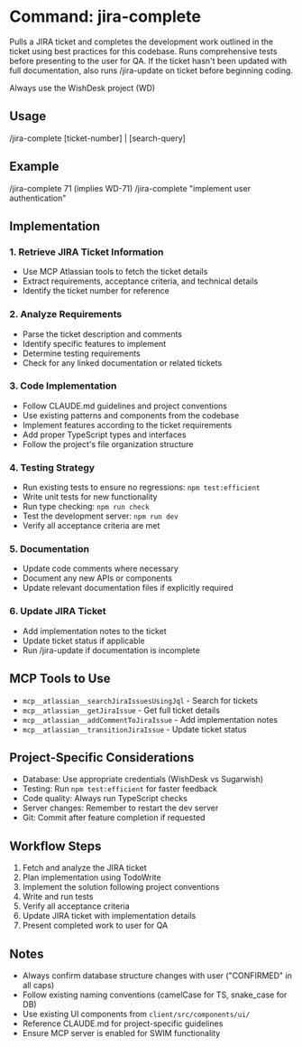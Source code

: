 # Command: jira-complete

Pulls a JIRA ticket and completes the development work outlined in the ticket using best practices for this codebase. Runs comprehensive tests before presenting to the user for QA. If the ticket hasn't been updated with full documentation, also runs /jira-update on ticket before beginning coding. 

Always use the WishDesk project (WD)

## Usage
/jira-complete [ticket-number] | [search-query]

## Example
/jira-complete 71 (implies WD-71)
/jira-complete "implement user authentication"

## Implementation

### 1. Retrieve JIRA Ticket Information
- Use MCP Atlassian tools to fetch the ticket details
- Extract requirements, acceptance criteria, and technical details
- Identify the ticket number for reference

### 2. Analyze Requirements
- Parse the ticket description and comments
- Identify specific features to implement
- Determine testing requirements
- Check for any linked documentation or related tickets

### 3. Code Implementation
- Follow CLAUDE.md guidelines and project conventions
- Use existing patterns and components from the codebase
- Implement features according to the ticket requirements
- Add proper TypeScript types and interfaces
- Follow the project's file organization structure

### 4. Testing Strategy
- Run existing tests to ensure no regressions: `npm test:efficient`
- Write unit tests for new functionality
- Run type checking: `npm run check`
- Test the development server: `npm run dev`
- Verify all acceptance criteria are met

### 5. Documentation
- Update code comments where necessary
- Document any new APIs or components
- Update relevant documentation files if explicitly required

### 6. Update JIRA Ticket
- Add implementation notes to the ticket
- Update ticket status if applicable
- Run /jira-update if documentation is incomplete

## MCP Tools to Use
- `mcp__atlassian__searchJiraIssuesUsingJql` - Search for tickets
- `mcp__atlassian__getJiraIssue` - Get full ticket details
- `mcp__atlassian__addCommentToJiraIssue` - Add implementation notes
- `mcp__atlassian__transitionJiraIssue` - Update ticket status

## Project-Specific Considerations
- Database: Use appropriate credentials (WishDesk vs Sugarwish)
- Testing: Run `npm test:efficient` for faster feedback
- Code quality: Always run TypeScript checks
- Server changes: Remember to restart the dev server
- Git: Commit after feature completion if requested

## Workflow Steps
1. Fetch and analyze the JIRA ticket
2. Plan implementation using TodoWrite
3. Implement the solution following project conventions
4. Write and run tests
5. Verify all acceptance criteria
6. Update JIRA ticket with implementation details
7. Present completed work to user for QA

## Notes
- Always confirm database structure changes with user ("CONFIRMED" in all caps)
- Follow existing naming conventions (camelCase for TS, snake_case for DB)
- Use existing UI components from `client/src/components/ui/`
- Reference CLAUDE.md for project-specific guidelines
- Ensure MCP server is enabled for SWIM functionality